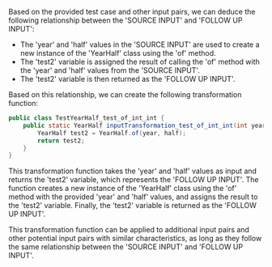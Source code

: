 Based on the provided test case and other input pairs, we can deduce the following relationship between the 'SOURCE INPUT' and 'FOLLOW UP INPUT':

- The 'year' and 'half' values in the 'SOURCE INPUT' are used to create a new instance of the 'YearHalf' class using the 'of' method.
- The 'test2' variable is assigned the result of calling the 'of' method with the 'year' and 'half' values from the 'SOURCE INPUT'.
- The 'test2' variable is then returned as the 'FOLLOW UP INPUT'.

Based on this relationship, we can create the following transformation function:

```java
public class TestYearHalf_test_of_int_int {
    public static YearHalf inputTransformation_test_of_int_int(int year, int half)  {
        YearHalf test2 = YearHalf.of(year, half);
        return test2;
    }
}
```

This transformation function takes the 'year' and 'half' values as input and returns the 'test2' variable, which represents the 'FOLLOW UP INPUT'. The function creates a new instance of the 'YearHalf' class using the 'of' method with the provided 'year' and 'half' values, and assigns the result to the 'test2' variable. Finally, the 'test2' variable is returned as the 'FOLLOW UP INPUT'.

This transformation function can be applied to additional input pairs and other potential input pairs with similar characteristics, as long as they follow the same relationship between the 'SOURCE INPUT' and 'FOLLOW UP INPUT'.
